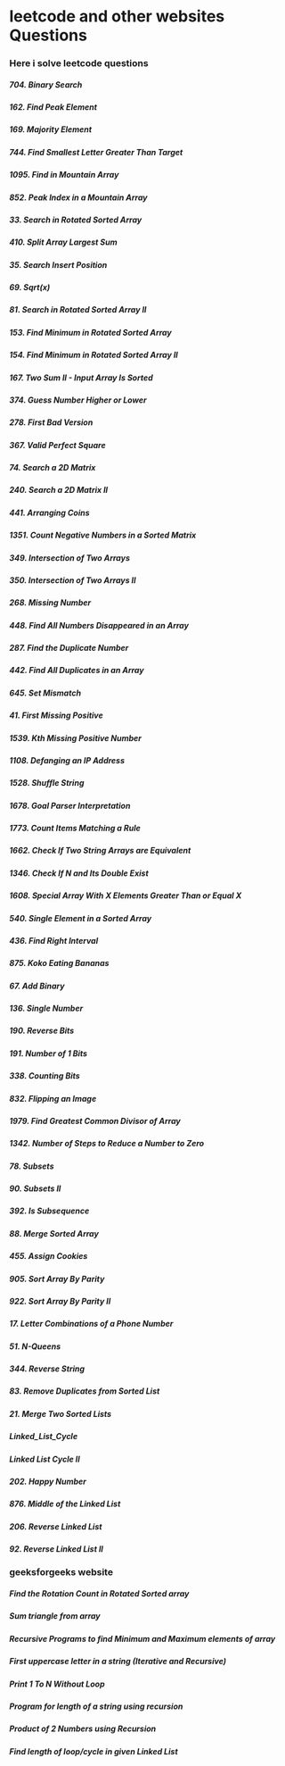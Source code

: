 # leetcode and other websites Questions

### Here i solve leetcode questions
##### 704. Binary Search
##### 162. Find Peak Element
##### 169. Majority Element
##### 744. Find Smallest Letter Greater Than Target
##### 1095. Find in Mountain Array
##### 852. Peak Index in a Mountain Array
##### 33. Search in Rotated Sorted Array
##### 410. Split Array Largest Sum
##### 35. Search Insert Position
##### 69. Sqrt(x)
#####  81. Search in Rotated Sorted Array II
##### 153. Find Minimum in Rotated Sorted Array
##### 154. Find Minimum in Rotated Sorted Array II
##### 167. Two Sum II - Input Array Is Sorted
##### 374. Guess Number Higher or Lower
##### 278. First Bad Version
##### 367. Valid Perfect Square
##### 74. Search a 2D Matrix
##### 240. Search a 2D Matrix II
##### 441. Arranging Coins
##### 1351. Count Negative Numbers in a Sorted Matrix
##### 349. Intersection of Two Arrays
##### 350. Intersection of Two Arrays II
##### 268. Missing Number
##### 448. Find All Numbers Disappeared in an Array
##### 287. Find the Duplicate Number
##### 442. Find All Duplicates in an Array
##### 645. Set Mismatch
##### 41. First Missing Positive
##### 1539. Kth Missing Positive Number
##### 1108. Defanging an IP Address
##### 1528. Shuffle String
##### 1678. Goal Parser Interpretation
##### 1773. Count Items Matching a Rule
##### 1662. Check If Two String Arrays are Equivalent
##### 1346. Check If N and Its Double Exist
##### 1608. Special Array With X Elements Greater Than or Equal X
##### 540. Single Element in a Sorted Array
##### 436. Find Right Interval
##### 875. Koko Eating Bananas
##### 67. Add Binary
##### 136. Single Number
##### 190. Reverse Bits
##### 191. Number of 1 Bits
##### 338. Counting Bits
##### 832. Flipping an Image
##### 1979. Find Greatest Common Divisor of Array
##### 1342. Number of Steps to Reduce a Number to Zero
##### 78. Subsets
##### 90. Subsets II
##### 392. Is Subsequence
##### 88. Merge Sorted Array
##### 455. Assign Cookies
##### 905. Sort Array By Parity
##### 922. Sort Array By Parity II
##### 17. Letter Combinations of a Phone Number
##### 51. N-Queens
##### 344. Reverse String
##### 83. Remove Duplicates from Sorted List
##### 21. Merge Two Sorted Lists
##### Linked_List_Cycle
##### Linked List Cycle II
##### 202. Happy Number
##### 876. Middle of the Linked List
##### 206. Reverse Linked List
##### 92. Reverse Linked List II

### geeksforgeeks website
##### Find the Rotation Count in Rotated Sorted array
##### Sum triangle from array
##### Recursive Programs to find Minimum and Maximum elements of array
##### First uppercase letter in a string (Iterative and Recursive)
##### Print 1 To N Without Loop
##### Program for length of a string using recursion
##### Product of 2 Numbers using Recursion
##### Find length of loop/cycle in given Linked List
